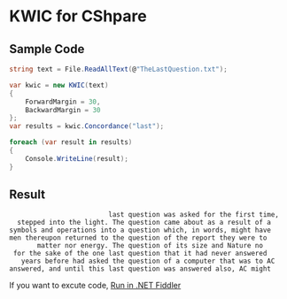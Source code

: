 # KWIC for CShpare

## Sample Code
```CS
string text = File.ReadAllText(@"TheLastQuestion.txt");

var kwic = new KWIC(text)
{
    ForwardMargin = 30,
    BackwardMargin = 30
};
var results = kwic.Concordance("last");

foreach (var result in results)
{
    Console.WriteLine(result);
}

```

## Result
```
                         last question was asked for the first time, 
  stepped into the light. The question came about as a result of a  
symbols and operations into a question which, in words, might have  
men thereupon returned to the question of the report they were to   
       matter nor energy. The question of its size and Nature no    
 for the sake of the one last question that it had never answered   
   years before had asked the question of a computer that was to AC 
answered, and until this last question was answered also, AC might  
```

If you want to excute code, [Run in .NET Fiddler](https://dotnetfiddle.net/JB8QNo)